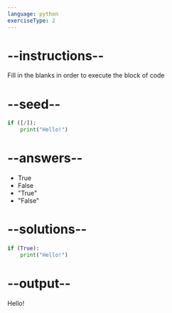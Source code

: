 ```yaml
---
language: python
exerciseType: 2
---
```


# --instructions--

Fill in the blanks in order to execute the block of code

# --seed--

```python
if ([/]):
    print("Hello!")
```

# --answers--

- True
- False
- "True"
- "False"

# --solutions--

```python
if (True):
    print("Hello!")
```

# --output--

Hello!
